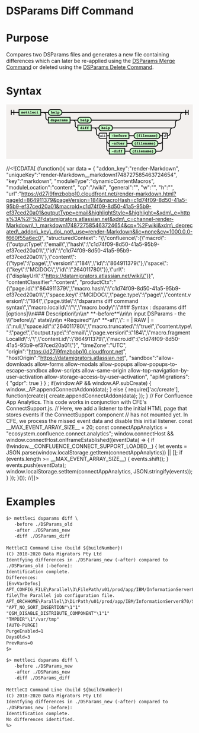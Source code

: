 # DSParams  Diff Command

# Purpose

Compares two DSParams files and generates a new file containing differences which can later be re-applied using the [DSParams Merge Command](../dsparams-namespace/dsparams-merge-command.md) or deleted using the [DSParams Delete Command](../dsparams-namespace/dsparams-delete-command.md).

# Syntax

![](./attachments/image-20220816-095532.png)

//<!\[CDATA\[ (function(){ var data = { "addon\_key":"render-Markdown", "uniqueKey":"render-Markdown\_\_markdown1748727585463724654", "key":"markdown", "moduleType":"dynamicContentMacros", "moduleLocation":"content", "cp":"/wiki", "general":"", "w":"", "h":"", "url":"https://d27i9fmzbobp10.cloudfront.net/render-markdown.html?pageId=864911379&pageVersion=184&macroHash=c1d74f09-8d50-41a5-95b9-ef37ced20a01&macroId=c1d74f09-8d50-41a5-95b9-ef37ced20a01&outputType=email&highlightStyle=&highlight=&xdm\_e=https%3A%2F%2Fdatamigrators.atlassian.net&xdm\_c=channel-render-Markdown\_\_markdown1748727585463724654&cp=%2Fwiki&xdm\_deprecated\_addon\_key\_do\_not\_use=render-Markdown&lic=none&cv=1000.0.0-f660f55a6ec0", "structuredContext": "{\\"confluence\\":{\\"macro\\":{\\"outputType\\":\\"email\\",\\"hash\\":\\"c1d74f09-8d50-41a5-95b9-ef37ced20a01\\",\\"id\\":\\"c1d74f09-8d50-41a5-95b9-ef37ced20a01\\"},\\"content\\":{\\"type\\":\\"page\\",\\"version\\":\\"184\\",\\"id\\":\\"864911379\\"},\\"space\\":{\\"key\\":\\"MCIDOC\\",\\"id\\":\\"264011780\\"}},\\"url\\":{\\"displayUrl\\":\\"https://datamigrators.atlassian.net/wiki\\"}}", "contentClassifier":"content", "productCtx":"{\\"page.id\\":\\"864911379\\",\\"macro.hash\\":\\"c1d74f09-8d50-41a5-95b9-ef37ced20a01\\",\\"space.key\\":\\"MCIDOC\\",\\"page.type\\":\\"page\\",\\"content.version\\":\\"184\\",\\"page.title\\":\\"dsparams diff command syntax\\",\\"macro.localId\\":\\"\\",\\"macro.body\\":\\"### Syntax : dsparams diff \[options\]\\\\n### Description\\\\n\\\\n\* \*\*-before\*\*\\\\n\\\\n input DSParams - the \\\\\\"before\\\\\\" state\\\\n\\\\n \*Required\*\\\\n\* \*\*-af\\",\\": = | RAW | = :\\":null,\\"space.id\\":\\"264011780\\",\\"macro.truncated\\":\\"true\\",\\"content.type\\":\\"page\\",\\"output.type\\":\\"email\\",\\"page.version\\":\\"184\\",\\"macro.fragmentLocalId\\":\\"\\",\\"content.id\\":\\"864911379\\",\\"macro.id\\":\\"c1d74f09-8d50-41a5-95b9-ef37ced20a01\\"}", "timeZone":"UTC", "origin":"https://d27i9fmzbobp10.cloudfront.net", "hostOrigin":"https://datamigrators.atlassian.net", "sandbox":"allow-downloads allow-forms allow-modals allow-popups allow-popups-to-escape-sandbox allow-scripts allow-same-origin allow-top-navigation-by-user-activation allow-storage-access-by-user-activation", "apiMigrations": { "gdpr": true } } ; if(window.AP && window.AP.subCreate) { window.\_AP.appendConnectAddon(data); } else { require(\['ac/create'\], function(create){ create.appendConnectAddon(data); }); } // For Confluence App Analytics. This code works in conjunction with CFE's ConnectSupport.js. // Here, we add a listener to the initial HTML page that stores events if the ConnectSupport component // has not mounted yet. In CFE, we process the missed event data and disable this initial listener. const \_\_MAX\_EVENT\_ARRAY\_SIZE\_\_ = 20; const connectAppAnalytics = "ecosystem.confluence.connect.analytics"; window.connectHost && window.connectHost.onIframeEstablished((eventData) => { if (!window.\_\_CONFLUENCE\_CONNECT\_SUPPORT\_LOADED\_\_) { let events = JSON.parse(window.localStorage.getItem(connectAppAnalytics)) || \[\]; if (events.length >= \_\_MAX\_EVENT\_ARRAY\_SIZE\_\_) { events.shift(); } events.push(eventData); window.localStorage.setItem(connectAppAnalytics, JSON.stringify(events)); } }); }()); //\]\]>

# Examples

```
$> mettleci dsparams diff \
   -before ./DSParams_old
   -after ./DSParams_new
   -diff ./DSParams_diff

MettleCI Command Line (build ${buildNumber})
(C) 2018-2020 Data Migrators Pty Ltd
Identfying differences in ./DSParams_new (-after) compared to ./DSParams_old (-before):
Identification complete.
Differences:
[EnvVarDefns]
APT_CONFIG_FILE\Parallel\3\FilePath/u01/prod/app/IBM/InformationServer870/Server/Configurations/default.apt\3\Project\Configuration file\The Parallel job configuration file.
APT_ORCHHOME\Parallel\3\DirPath/u01/prod/app/IBM/InformationServer870/Server/P…
"APT_NO_SORT_INSERTION"\1"1"
"QSM_DISABLE_DISTRIBUTE_COMPONENT"\1"1"
"TMPDIR"\1"/var/tmp"
[AUTO-PURGE]
PurgeEnabled=1
DaysOld=3
PrevRuns=0
$>
```

  

```
$> mettleci dsparams diff \
   -before ./DSParams_new
   -after ./DSParams_new
   -diff ./DSParams_diff

MettleCI Command Line (build ${buildNumber})
(C) 2018-2020 Data Migrators Pty Ltd
Identfying differences in ./DSParams_new (-after) compared to ./DSParams_new (-before):
Identification complete.
No differences identified.
%>
```